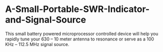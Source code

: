 # A-Small-Portable-SWR-Indicator-and-Signal-Source
This small battery powered microprocessor controlled device will help you rapidly tune your 630 – 10 meter antenna to resonance or serve as a 100 KHz – 112.5 MHz signal source.

